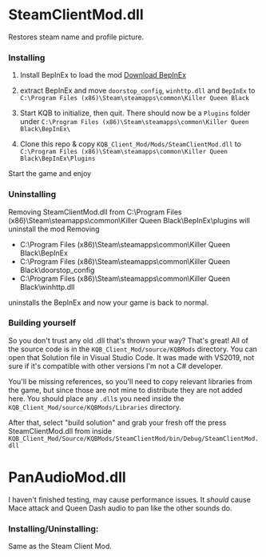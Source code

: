 # SteamClientMod.dll
Restores steam name and profile picture.

### Installing
1. Install BepInEx to load the mod [Download BepInEx](https://github.com/BepInEx/BepInEx/releases/download/v5.4.21/BepInEx_x64_5.4.21.0.zip)

2. extract BepInEx and move `doorstop_config`, `winhttp.dll` and `BepInEx` to `C:\Program Files (x86)\Steam\steamapps\common\Killer Queen Black`

3. Start KQB to initialize, then quit. There should now be a `Plugins` folder under `C:\Program Files (x86)\Steam\steamapps\common\Killer Queen Black\BepInEx\`

4. Clone this repo & copy `KQB_Client_Mod/Mods/SteamClientMod.dll` to `C:\Program Files (x86)\Steam\steamapps\common\Killer Queen Black\BepInEx\Plugins`

Start the game and enjoy

### Uninstalling
Removing SteamClientMod.dll from C:\Program Files (x86)\Steam\steamapps\common\Killer Queen Black\BepInEx\plugins will uninstall the mod
Removing 
 - C:\Program Files (x86)\Steam\steamapps\common\Killer Queen Black\BepInEx
 - C:\Program Files (x86)\Steam\steamapps\common\Killer Queen Black\doorstop_config
 - C:\Program Files (x86)\Steam\steamapps\common\Killer Queen Black\winhttp.dll
 
 uninstalls the BepInEx and now your game is back to normal.

### Building yourself
So you don't trust any old .dll that's thrown your way? That's great! All of the source code is in the `KQB_Client_Mod/source/KQBMods` directory. You can open that Solution file in Visual Studio Code. It was made with VS2019, not sure if it's compatible with other versions I'm not a C# developer.

You'll be missing references, so you'll need to copy relevant libraries from the game, but since those are not mine to distribute they are not added here. You should place any `.dll`s you need inside the `KQB_Client_Mod/source/KQBMods/Libraries` directory.

After that, select "build solution" and grab your fresh off the press SteamClientMod.dll from inside `KQB_Client_Mod/Source/KQBMods/SteamClientMod/bin/Debug/SteamClientMod.dll`

# PanAudioMod.dll
I haven't finished testing, may cause performance issues. It *should* cause Mace attack and Queen Dash audio to pan like the other sounds do.

### Installing/Uninstalling:

Same as the Steam Client Mod. 

